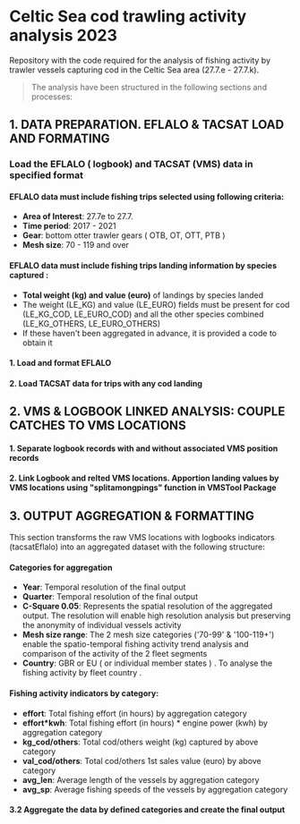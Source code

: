 # Celtic Sea cod trawling activity analysis 2023

Repository with the  code required for the analysis of fishing activity by trawler vessels capturing cod in the Celtic Sea area (27.7.e - 27.7.k).

> The analysis have been structured in the following sections and processes:


 
##  1. DATA PREPARATION. EFLALO & TACSAT LOAD AND FORMATING     

 

### Load the EFLALO ( logbook) and TACSAT (VMS) data in specified format


#### EFLALO data must  include fishing trips selected using following criteria: 

   - **Area of Interest**: 27.7e to 27.7.
   - **Time period**: 2017 - 2021
   - **Gear**: bottom otter trawler gears ( OTB, OT, OTT, PTB )
   - **Mesh size**: 70 - 119 and over

#### EFLALO data  must include fishing trips landing information by species captured : 

   - **Total weight (kg) and value (euro)** of landings by species landed 
   - The weight (LE_KG) and value (LE_EURO) fields must be present for cod (LE_KG_COD, LE_EURO_COD) and all the other species combined (LE_KG_OTHERS, LE_EURO_OTHERS)
   - If these haven't been aggregated in advance, it is provided a code to obtain it 




####  1. Load and format EFLALO
  
####  2. Load TACSAT data for trips with any cod landing
  
  
  
 
##  2. VMS & LOGBOOK LINKED ANALYSIS: COUPLE CATCHES TO VMS LOCATIONS  
 
    
    
    
  ####  1. Separate logbook records with and without associated VMS position records 
  
  
  ####  2. Link Logbook and relted VMS locations. Apportion landing values by VMS locations using "splitamongpings" function in VMSTool Package 
  
  
    
##  3. OUTPUT AGGREGATION & FORMATTING                       
    
    
This section transforms the raw VMS locations with logbooks indicators (tacsatEflalo) into an aggregated dataset with the following structure: 
    
#### Categories for aggregation  
    
   - **Year**: Temporal resolution of the final output 
   - **Quarter**: Temporal resolution of the final output 
   - **C-Square 0.05**: Represents the spatial resolution of the aggregated output. The resolution will enable high resolution analysis but preserving the anonymity of individual vessels activity 
   - **Mesh size range**: The 2 mesh size categories ('70-99' & '100-119+') enable the spatio-temporal fishing activity trend analysis and comparison of the activity of the 2 fleet segments 
   - **Country**: GBR  or EU ( or individual member states ) . To analyse the fishing activity by fleet country . 
    
#### Fishing activity indicators by category:
    
   - **effort**: Total fishing effort (in hours)  by aggregation category
   - **effort*kwh**: Total fishing effort (in hours) * engine power (kwh)  by aggregation category
   - **kg_cod/others**: Total cod/others weight (kg) captured by above category
   - **val_cod/others**: Total cod/others 1st sales value (euro) by above category
   - **avg_len**:  Average length of the vessels by aggregation category
   - **avg_sp**:  Average fishing speeds of the vessels by aggregation category

        
 #### 3.2 Aggregate the data by defined categories and create the final output
    
